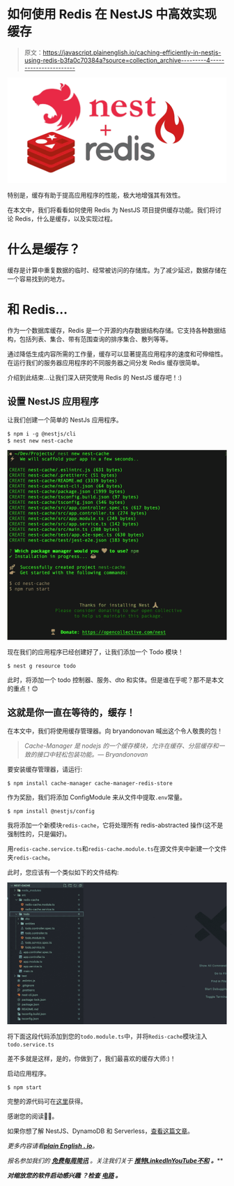 # 如何使用 Redis 在 NestJS 中高效实现缓存

> 原文：<https://javascript.plainenglish.io/caching-efficiently-in-nestjs-using-redis-b3fa0c70384a?source=collection_archive---------4----------------------->

![](img/b76d4c6ae134edf43d55a21aeadac4f3.png)

特别是，缓存有助于提高应用程序的性能，极大地增强其有效性。

在本文中，我们将看看如何使用 Redis 为 NestJS 项目提供缓存功能。我们将讨论 Redis，什么是缓存，以及实现过程。

# 什么是缓存？

缓存是计算中重复数据的临时、经常被访问的存储库。为了减少延迟，数据存储在一个容易找到的地方。

# 和 Redis…

作为一个数据库缓存，Redis 是一个开源的内存数据结构存储。它支持各种数据结构，包括列表、集合、带有范围查询的排序集合、散列等等。

通过降低生成内容所需的工作量，缓存可以显著提高应用程序的速度和可伸缩性。在运行我们的服务器应用程序的不同服务器之间分发 Redis 缓存很简单。

介绍到此结束…让我们深入研究使用 Redis 的 NestJS 缓存吧！:)

## 设置 NestJS 应用程序

让我们创建一个简单的 NestJs 应用程序。

```
$ npm i -g @nestjs/cli
$ nest new nest-cache
```

![](img/935d7d9e5fd07df30ebf761d9ba7dc86.png)

现在我们的应用程序已经创建好了，让我们添加一个 Todo 模块！

```
$ nest g resource todo
```

此时，将添加一个 todo 控制器、服务、dto 和实体。但是谁在乎呢？那不是本文的重点！😊

## 这就是你一直在等待的，缓存！

在本文中，我们将使用缓存管理器。向 bryandonovan 喊出这个令人敬畏的包！

> *Cache-Manager 是 nodejs 的一个缓存模块，允许在缓存、分层缓存和一致的接口中轻松包装功能。— Bryandonovan*

要安装缓存管理器，请运行:

```
$ npm install cache-manager cache-manager-redis-store
```

作为奖励，我们将添加 ConfigModule 来从文件中提取`.env`常量。

```
$ npm install @nestjs/config
```

我将添加一个新模块`redis-cache`，它将处理所有 redis-abstracted 操作(这不是强制性的，只是偏好)。

用`redis-cache.service.ts`和`redis-cache.module.ts`在源文件夹中新建一个文件夹`redis-cache`。

此时，您应该有一个类似如下的文件结构:

![](img/600576f3acc80958b42f3e4a02f142d6.png)

将下面这段代码添加到您的`todo.module.ts`中，并将`Redis-cache`模块注入`todo.service.ts`

差不多就是这样，是的，你做到了，我们最喜欢的缓存大师:)！

启动应用程序。

```
$ npm start
```

完整的源代码可在[这里](https://github.com/airscholar/nest-cache)获得。

感谢您的阅读🙏🏻。

如果你想了解 NestJS、DynamoDB 和 Serverless，[查看这篇文章](https://medium.com/@airscholar/nestjs-application-with-dynamodb-and-serverless-framework-on-aws-a-step-by-step-guide-c4a3413f731d)。

*更多内容请看*[***plain English . io***](https://plainenglish.io/)*。*

*报名参加我们的* [***免费每周简讯***](http://newsletter.plainenglish.io/) *。关注我们关于* [***推特***](https://twitter.com/inPlainEngHQ)[***LinkedIn***](https://www.linkedin.com/company/inplainenglish/)*[***YouTube***](https://www.youtube.com/channel/UCtipWUghju290NWcn8jhyAw)*[***不和***](https://discord.gg/GtDtUAvyhW) ***。*****

*****对缩放您的软件启动感兴趣*** *？检查* [***电路***](https://circuit.ooo?utm=publication-post-cta) *。***